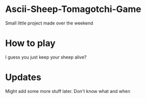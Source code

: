 # Ascii-Sheep-Tomagotchi-Game
Small little project made over the weekend
# How to play
I guess you just keep your sheep alive?
# Updates
Might add some more stuff later. Don't know what and when
